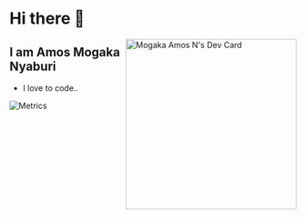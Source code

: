 # Hi there 👋

<div align="left" width="50%">
 
   <a href="https://app.daily.dev/Mogaka_dev">
          <img src="https://api.daily.dev/devcards/42375d30363647c48fe955cb32b579a7.png?r=n99" width="300"
                 align="right" alt="Mogaka Amos N's Dev Card"/>
   </a>
</div>

## I am Amos Mogaka Nyaburi

- I love to code..


![Metrics](https://metrics.lecoq.io/Mogakamo?template=classic&isocalendar=1&languages=1&introduction=1&stars=1&lines=1&achievements=1&tweets=1&isocalendar.duration=half-year&languages.limit=8&languages.sections=most-used&languages.colors=github&languages.threshold=0%25&languages.indepth=false&languages.analysis.timeout=15&languages.categories=markup%2C%20programming&languages.recent.categories=markup%2C%20programming&languages.recent.load=300&languages.recent.days=14&introduction.title=true&stars.limit=4&achievements.threshold=C&achievements.secrets=true&achievements.display=detailed&achievements.limit=0&tweets.attachments=false&tweets.limit=2&tweets.user=.user.twitter&config.timezone=Africa%2FNairobi)
